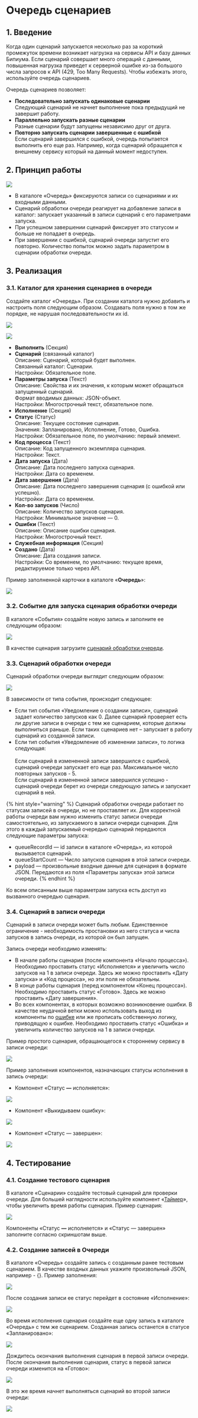 # Очередь сценариев

## 1. Введение

Когда один сценарий запускается несколько раз за короткий промежуток времени возникает нагрузка на сервисы API и базу данных Бипиума. Если сценарий совершает много операций с данными, повышенная нагрузка приведет к серверной ошибке из-за большого числа запросов к API (429, Too Many Requests). Чтобы избежать этого, используйте очередь сценариев.

Очередь сценариев позволяет:

* **Последовательно запускать одинаковые сценарии**\
  Следующий сценарий не начнет выполнение пока предыдущий не завершит работу.
* **Параллельно запускать разные сценарии**\
  Разные сценарии будут запущены независимо друг от друга.
* **Повторно запускать сценарии завершенные с ошибкой**\
  Если сценарий завершился с ошибкой, очередь попытается выполнить его еще раз. Например, когда сценарий обращается к внешнему сервису который на данный момент недоступен.

## 2. Принцип работы

![](<../../.gitbook/assets/temp - Frame 12(2).jpg>)

* В каталоге «Очередь» фиксируются записи со сценариями и их входными данными.
* Сценарий обработки очереди реагирует на добавление записи в каталог: запускает указанный в записи сценарий с его параметрами запуска.
* При успешном завершении сценарий фиксирует это статусом и больше не попадает в очередь.
* При завершении с ошибкой, сценарий очереди запустит его повторно. Количество попыток можно задать параметром в сценарии обработки очереди.

## **3. Реализация**

### **3.1. Каталог для хранения сценариев в очереди**

Создайте каталог «Очередь». При создании каталога нужно добавить и настроить поля следующим образом. Создавать поля нужно в том же порядке, не нарушая последовательности их id.

![](../../.gitbook/assets/каталог\_очередь1.png)

![](../../.gitbook/assets/каталог\_очередь2.png)

* **Выполнить** (Секция)
* **Сценарий** (связанный каталог)\
  Описание: Сценарий, который будет выполнен.\
  Связанный каталог: Сценарии.\
  Настройки: Обязательное поле.
* **Параметры запуска** (Текст)\
  Описание: Свойства и их значения, к которым может обращаться запущенный сценарий.\
  Формат вводимых данных: JSON-объект.\
  Настройки: Многострочный текст, обязательное поле.
* **Исполнение** (Секция)
* **Статус** (Статус)\
  Описание: Текущее состояние сценария.\
  Значения: Запланировано, Исполнение, Готово, Ошибка.\
  Настройки: Обязательное поле, по умолчанию: первый элемент.
* **Код процесса** (Текст)\
  Описание: Код запущенного экземпляра сценария.\
  Настройки: Текст.
* **Дата запуска** (Дата)\
  Описание: Дата последнего запуска сценария.\
  Настройки: Дата со временем.
* **Дата завершения** (Дата)\
  Описание: Дата последнего завершения сценария (с ошибкой или успешно).\
  Настройки: Дата со временем.
* **Кол-во запусков** (Число)\
  Описание: Количество запусков сценария.\
  Настройки: Минимальное значение — 0.
* **Ошибки** (Текст)\
  Описание: Описание ошибки сценария.\
  Настройки: Многострочный текст.
* **Служебная информация** (Секция)
* **Создано** (Дата)\
  Описание: Дата создания записи.\
  Настройки: Со временем, по умолчанию: текущее время, редактируемое только через API.

Пример заполненной карточки в каталоге «**Очередь**»:

![](../../.gitbook/assets/запись\_очереди.png)

### **3.2. Событие для запуска сценария обработки очереди**

В каталоге «События» создайте новую запись и заполните ее следующим образом:

![](../../.gitbook/assets/событие\_очереди.png)

В качестве сценария загрузите [сценарий обработки очереди](https://drive.google.com/file/d/1VPwKsN5-9o8WxxjOV7\_neEg2e8OCQNc6/view?usp=sharing).

### **3.3. Сценарий обработки очереди**

Сценарий обработки очереди выглядит следующим образом:

![](../../.gitbook/assets/сценарий\_очереди.png)

В зависимости от типа события, происходит следующее:

* Если тип события «Уведомление о создании записи», сценарий задает количество запусков как 0. Далее сценарий проверяет есть ли другие записи в очереди с тем же сценарием, которые должны выполниться раньше. Если таких сценариев нет – запускает в работу сценарий из созданной записи.
* Если тип события «Уведомление об изменении записи», то логика следующая:\
  \
  Если сценарий в измененной записи завершился с ошибкой, сценарий очереди запускает его еще раз. Максимальное число повторных запусков - 5.\
  Если сценарий в измененной записи завершился успешно - сценарий очереди берет из очереди следующую запись и запускает сценарий в ней.

{% hint style="warning" %}
Сценарий обработки очереди работает по статусам записей в очереди, но не проставляет их. Для корректной работы очереди вам нужно изменить статус записи очереди самостоятельно, из запускаемого в записи очереди сценария. Для этого в каждый запускаемый очередью сценарий передаются следующие параметры запуска:

* queueRecordId — id записи в каталоге «Очередь», из которой вызывается сценарий.
* queueStartCount — Число запусков сценария в этой записи очереди.
* payload — произвольные входные данные для сценария в формате JSON. Передаются из поля «Параметры запуска» этой записи очереди.
{% endhint %}

Ко всем описанным выше параметрам запуска есть доступ из вызванного очередью сценария.

### **3.4. Сценарий в записи очереди**

Сценарий в записи очереди может быть любым. Единственное ограничение - необходимость простановки из него статуса и числа запусков в запись очереди, из которой он был запущен.

Запись очереди необходимо изменять:

* В начале работы сценария (после компонента «Начало процесса»). Необходимо проставить статус «Исполняется» и увеличить число запусков на 1 в записи очереди. Здесь же можно проставить «Дату запуска» и «Код процесса», но эти поля не обязательны.
* В конце работы сценария (перед компонентом «Конец процесса»). Необходимо проставить статус «Готово». Здесь же можно проставить «Дату завершения».
* Во всех компонентах, в которых возможно возникновение ошибки. В качестве неудачной ветки можно использовать выход из компоненты по [ошибке](https://docs.bpium.ru/manual/processes/scripts/components/error) или же прописать собственную логику, приводящую к ошибке. Необходимо проставить статус «Ошибка» и увеличить количество запусков на 1 в записи очереди.

Пример простого сценария, обращающегося к стороннему сервису в записи очереди:

![](../../.gitbook/assets/простой\_сценарий\_в\_очереди.png)

Пример заполнения компонентов, назначающих статусы исполнения в запись очереди:

* Компонент «Статус **—** исполняется»:

![](../../.gitbook/assets/статус\_исполняется.png)

* Компонент «Выкидываем ошибку»:

![](../../.gitbook/assets/выкидываем\_ошибку.png)

* Компонент «Статус — завершен»:

![](../../.gitbook/assets/статус\_завершен.png)

## **4. Тестирование**

### **4.1. Создание тестового сценария**

В каталоге «Сценарии» создайте тестовый сценарий для проверки очереди. Для большей наглядности используйте компонент «[Таймер](https://docs.bpium.ru/manual/processes/scripts/components/timer)», чтобы увеличить время работы сценария. Пример сценария:

![](../../.gitbook/assets/тестовый\_сценарий.png)

Компоненты «Статус **—** исполняется» и «Статус — завершен» заполните согласно скриншотам выше.

### **4.2. Создание записей в Очереди**

В каталоге «Очередь» создайте запись с созданным ранее тестовым сценарием. В качестве входных данных укажите произвольный JSON, например - {}. Пример заполнения:

![](../../.gitbook/assets/запись\_очереди.png)

После создания записи ее статус перейдет в состояние «Исполнение»:

![](../../.gitbook/assets/исполняется.png)

Во время исполнения сценария создайте еще одну запись в каталоге «Очередь» с тем же сценарием. Созданная запись останется в статусе «Запланировано»:

![](../../.gitbook/assets/ждет.png)

Дождитесь окончания выполнения сценария в первой записи очереди. После окончания выполнения сценария, статус в первой записи очереди изменится на «Готово»:

![](../../.gitbook/assets/завершен.png)

В это же время начнет выполняться сценарий во второй записи очереди:

![](../../.gitbook/assets/след.png)
